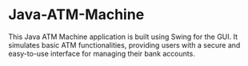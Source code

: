 # Java-ATM-Machine
This Java ATM Machine application is built using Swing for the GUI. It simulates basic ATM functionalities, providing users with a secure and easy-to-use interface for managing their bank accounts.
